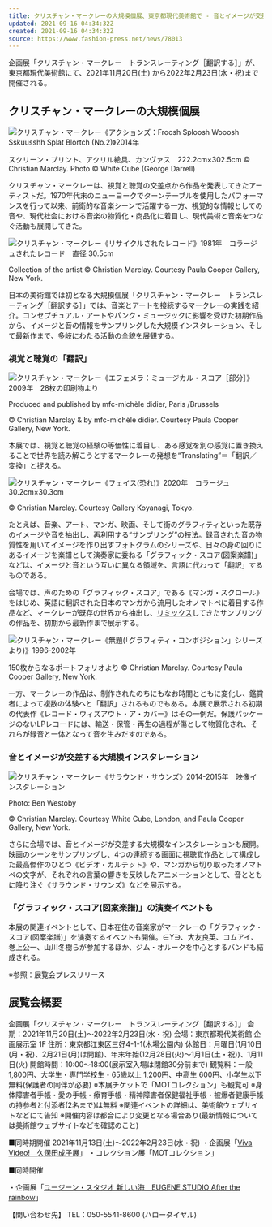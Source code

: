 ```yaml
---
title: クリスチャン・マークレーの大規模個展、東京都現代美術館で - 音とイメージが交差する活動の全貌を紹介
updated: 2021-09-16 04:34:32Z
created: 2021-09-16 04:34:32Z
source: https://www.fashion-press.net/news/78013
---
```


企画展「クリスチャン・マークレー　トランスレーティング［翻訳する］」が、東京都現代美術館にて、2021年11月20日(土) から2022年2月23日(水・祝)まで開催される。

## クリスチャン・マークレーの大規模個展

[![](https://www.fashion-press.net/img/news/78013/uyM.jpg)](https://www.fashion-press.net/news/gallery/78013/1341699)クリスチャン・マークレー《アクションズ：Froosh Sploosh Wooosh Sskuusshh Splat Blortch (No.2)》2014年

スクリーン・プリント、アクリル絵具、カンヴァス　222.2cm×302.5cm
© Christian Marclay. Photo © White Cube (George Darrell)

クリスチャン・マークレーは、視覚と聴覚の交差点から作品を発表してきたアーティストだ。1970年代末のニューヨークでターンテーブルを使用したパフォーマンスを行って以来、前衛的な音楽シーンで活躍する一方、視覚的な情報としての音や、現代社会における音楽の物質化・商品化に着目し、現代美術と音楽をつなぐ活動も展開してきた。

[![](https://www.fashion-press.net/img/news/78013/nGs.jpg)](https://www.fashion-press.net/news/gallery/78013/1341697)クリスチャン・マークレー《リサイクルされたレコード》1981年　コラージュされたレコード　直径 30.5cm

Collection of the artist
© Christian Marclay. Courtesy Paula Cooper Gallery, New York.

日本の美術館では初となる大規模個展「クリスチャン・マークレー　トランスレーティング［翻訳する］」では、音楽とアートを接続するマークレーの実践を紹介。コンセプチュアル・アートやパンク・ミュージックに影響を受けた初期作品から、イメージと音の情報をサンプリングした大規模インスタレーション、そして最新作まで、多岐にわたる活動の全貌を展観する。

### 視覚と聴覚の「翻訳」

[![](https://www.fashion-press.net/img/news/78013/NuU.jpg)](https://www.fashion-press.net/news/gallery/78013/1341701)クリスチャン・マークレー《エフェメラ：ミュージカル・スコア［部分］》2009年　28枚の印刷物より

Produced and published by mfc-michèle didier, Paris /Brussels

© Christian Marclay & by mfc-michèle didier. Courtesy Paula Cooper Gallery, New York.

本展では、視覚と聴覚の経験の等価性に着目し、ある感覚を別の感覚に置き換えることで世界を読み解こうとするマークレーの発想を“Translating”＝「翻訳／変換」と捉える。

[![](https://www.fashion-press.net/img/news/78013/Pu0.jpg)](https://www.fashion-press.net/news/gallery/78013/1341706)クリスチャン・マークレー《フェイス(恐れ)》2020年　コラージュ　30.2cm×30.3cm

© Christian Marclay. Courtesy Gallery Koyanagi, Tokyo.

たとえば、音楽、アート、マンガ、映画、そして街のグラフィティといった既存のイメージや音を抽出し、再利用する“サンプリング”の技法。録音された音の物質性を用いてイメージを作り出すフォトグラムのシリーズや、日々の身の回りにあるイメージを楽譜として演奏家に委ねる「グラフィック・スコア(図案楽譜)」などは、イメージと音という互いに異なる領域を、言語に代わって「翻訳」するものである。

会場では、声のための「グラフィック・スコア」である《マンガ・スクロール》をはじめ、英語に翻訳された日本のマンガから流用したオノマトペに着目する作品など、マークレーが既存の世界から抽出し、[リミックス](https://www.fashion-press.net/words/348)してきたサンプリングの作品を、初期から最新作まで展示する。

[![](https://www.fashion-press.net/img/news/78013/IsE.jpg)](https://www.fashion-press.net/news/gallery/78013/1341702)クリスチャン・マークレー《無題(「グラフィティ・コンポジション」シリーズより)》1996-2002年

150枚からなるポートフォリオより
© Christian Marclay. Courtesy Paula Cooper Gallery, New York.

一方、マークレーの作品は、制作されたのちにもなお時間とともに変化し、鑑賞者によって複数の体験へと「翻訳」されるものでもある。本展で展示される初期の代表作《レコード・ウィズアウト・ア・カバー》はその一例だ。保護パッケージのないLPレコードには、輸送・保管・再生の過程が傷として物質化され、それらが録音と一体となって音を生みだすのである。

### 音とイメージが交差する大規模インスタレーション

[![](https://www.fashion-press.net/img/news/78013/5UE.jpg)](https://www.fashion-press.net/news/gallery/78013/1341707)クリスチャン・マークレー《サラウンド・サウンズ》2014-2015年　映像インスタレーション

Photo: Ben Westoby

© Christian Marclay. Courtesy White Cube, London, and Paula Cooper Gallery, New York.

さらに会場では、音とイメージが交差する大規模なインスタレーションも展開。映画のシーンをサンプリングし、4つの連続する画面に視聴覚作品として構成した最高傑作のひとつ《ビデオ・カルテット》や、マンガから切り取ったオノマトペの文字が、それぞれの言葉の響きを反映したアニメーションとして、音とともに降り注ぐ《サラウンド・サウンズ》などを展示する。

### 「グラフィック・スコア(図案楽譜)」の演奏イベントも

本展の関連イベントとして、日本在住の音楽家がマークレーの「グラフィック・スコア(図案楽譜)」を演奏するイベントも開催。∈Y∋、大友良英、コムアイ、巻上公一、山川冬樹らが参加するほか、ジム・オルークを中心とするバンドも結成される。

※参照：展覧会プレスリリース

## 展覧会概要

企画展「クリスチャン・マークレー　トランスレーティング［翻訳する］」
会期：2021年11月20日(土)〜2022年2月23日(水・祝)
会場：東京都現代美術館 企画展示室 1F
住所：東京都江東区三好4-1-1(木場公園内)
休館日：月曜日(1月10日(月・祝)、2月21日(月)は開館)、年末年始(12月28日(火)〜1月1日(土・祝))、1月11日(火)
開館時間：10:00〜18:00(展示室入場は閉館30分前まで)
観覧料：一般 1,800円、大学生・専門学校生・65歳以上 1,200円、中高生 600円、小学生以下 無料(保護者の同伴が必要)
※本展チケットで「MOTコレクション」も観覧可
※身体障害者手帳・愛の手帳・療育手帳・精神障害者保健福祉手帳・被爆者健康手帳の持参者と付添者(2名まで)は無料
※関連イベントの詳細は、美術館ウェブサイトなどにて告知
※開催内容は都合により変更となる場合あり(最新情報については美術館ウェブサイトなどを確認のこと)

■同時期開催
2021年11月13日(土)〜2022年2月23日(水・祝)
・企画展「[Viva Video!　久保田成子展](https://www.fashion-press.net/news/69556)」
・コレクション展「MOTコレクション」

■同時開催

・企画展「[ユージーン・スタジオ 新しい海　EUGENE STUDIO After the rainbow](https://www.fashion-press.net/news/72232)」

【問い合わせ先】
TEL：050-5541-8600 (ハローダイヤル)
